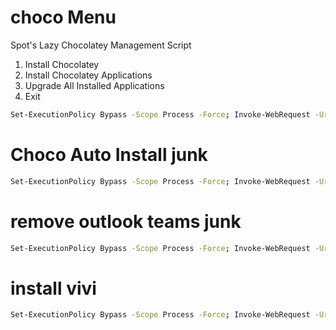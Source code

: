 # choco Menu 

Spot's Lazy Chocolatey Management Script
1. Install Chocolatey
2. Install Chocolatey Applications
3. Upgrade All Installed Applications
4. Exit



```bash
Set-ExecutionPolicy Bypass -Scope Process -Force; Invoke-WebRequest -Uri https://raw.githubusercontent.com/RetroHoboSpot/PS-scripts-Dump/main/tested/Menu-Choco.ps1 -OutFile .\Menu-Choco.ps1; .\Menu-choco.ps1
```


# Choco Auto Install junk 

```bash
Set-ExecutionPolicy Bypass -Scope Process -Force; Invoke-WebRequest -Uri https://raw.githubusercontent.com/RetroHoboSpot/PS-scripts-Dump/main/Choco.ps1 -OutFile .\Choco.ps1; .\choco.ps1
```


# remove outlook teams junk 

```bash
Set-ExecutionPolicy Bypass -Scope Process -Force; Invoke-WebRequest -Uri https://raw.githubusercontent.com/RetroHoboSpot/PS-scripts-Dump/main/workingon/yeet.ps1 -outfile .\yeet.ps1; .\yeet.ps1
```

# install vivi

```bash
Set-ExecutionPolicy Bypass -Scope Process -Force; Invoke-WebRequest -Uri https://raw.githubusercontent.com/RetroHoboSpot/PS-scripts-Dump/main/tested/installvivi.sp1 -outfile .\installvivi.sp1; .\installvivi.ps1
```
